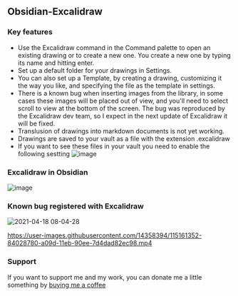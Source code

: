 ## Obsidian-Excalidraw

### Key features
- Use the Excalidraw command in the Command palette to open an existing drawing or to create a new one. You create a new one by typing its name and hitting enter.
- Set up a default folder for your drawings in Settings. 
- You can also set up a Template, by creating a drawing, customizing it the way you like, and specifying the file as the template in settings.
- There is a known bug when inserting images from the library, in some cases these images will be placed out of view, and you'll need to select scroll to view at the bottom of the screen. The bug was reproduced by the Excalidraw dev team, so I expect in the next update of Excalidraw it will be fixed.
- Translusion of drawings into markdown documents is not yet working.
- Drawings are saved to your vault as a file with the extension .excalidraw
- If you want to see these files in your vault you need to enable the following sestting
![image](https://user-images.githubusercontent.com/14358394/115161034-a5627400-a09b-11eb-83e7-b824e9a987de.png)

### Excalidraw in Obsidian
![image](https://user-images.githubusercontent.com/14358394/115124849-c5733400-9fc4-11eb-8e31-8f1f2e7379ce.png)


### Known bug registered with Excalidraw
![2021-04-18 08-04-28](https://user-images.githubusercontent.com/14358394/115161065-d773d600-a09b-11eb-9e49-783e77fd2b78.gif)


https://user-images.githubusercontent.com/14358394/115161352-84028780-a09d-11eb-90ee-7d4dad82ec98.mp4

### Support
If you want to support me and my work, you can donate me a little something by [buying me a coffee](https://ko-fi.com/zsolt)
